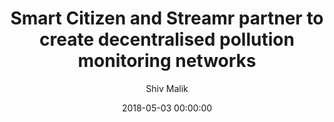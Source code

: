 ---
title: Smart Citizen and Streamr partner to create decentralised pollution monitoring networks
caption: >-
  Streamr is announcing its partnership with Smart Citizen, who have years of experience in ensuring ordinary people are able to utilise and control the information in their environment with simple-to-use, beautifully designed open-source sensors.
thumbnail: uploads/smart-citizen.png
author: Shiv Malik
authorthumb: uploads/shiv-malik.jpg
date: 2018-05-03 00:00:00
date-text: May 3
link: https://blog.fab.city/news-smart-citizen-and-streamr-partner-to-create-decentralised-pollution-monitoring-networks-aa9b9dc67abe
---